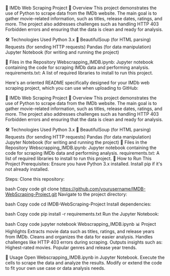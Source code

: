 🎥 IMDb Web Scraping Project
📖 Overview
This project demonstrates the use of Python to scrape data from the IMDb website. The main goal is to gather movie-related information, such as titles, release dates, ratings, and more. The project also addresses challenges such as handling HTTP 403 Forbidden errors and ensuring that the data is clean and ready for analysis.

🛠 Technologies Used
Python 3.x 🐍
BeautifulSoup (for HTML parsing)
Requests (for sending HTTP requests)
Pandas (for data manipulation)
Jupyter Notebook (for writing and running the project)

📂 Files in the Repository
Webscrapping_IMDB.ipynb: Jupyter notebook containing the code for scraping IMDb data and performing analysis.
requirements.txt: A list of required libraries to install to run this project.


Here's an oriented README specifically designed for your IMDb web scraping project, which you can use when uploading to GitHub:

🎥 IMDb Web Scraping Project
📖 Overview
This project demonstrates the use of Python to scrape data from the IMDb website. The main goal is to gather movie-related information, such as titles, release dates, ratings, and more. The project also addresses challenges such as handling HTTP 403 Forbidden errors and ensuring that the data is clean and ready for analysis.

🛠 Technologies Used
Python 3.x 🐍
BeautifulSoup (for HTML parsing)
Requests (for sending HTTP requests)
Pandas (for data manipulation)
Jupyter Notebook (for writing and running the project)
📂 Files in the Repository
Webscrapping_IMDB.ipynb: Jupyter notebook containing the code for scraping IMDb data and performing analysis.
requirements.txt: A list of required libraries to install to run this project.
🚀 How to Run This Project
Prerequisites:
Ensure you have Python 3.x installed. Install pip if it's not already installed.

Steps:
Clone this repository:

bash
Copy code
git clone https://github.com/yourusername/IMDB-WebScraping-Project.git
Navigate to the project directory:

bash
Copy code
cd IMDB-WebScraping-Project
Install dependencies:

bash
Copy code
pip install -r requirements.txt
Run the Jupyter Notebook:

bash
Copy code
jupyter notebook Webscrapping_IMDB.ipynb
📊 Project Highlights
Extracts movie data such as titles, ratings, and release years from IMDb.
Cleans and organizes the data for easier analysis.
Handles challenges like HTTP 403 errors during scraping.
Outputs insights such as:
Highest-rated movies.
Popular genres and release year trends.

📝 Usage
Open Webscrapping_IMDB.ipynb in Jupyter Notebook.
Execute the cells to scrape the data and analyze the results.
Modify or extend the code to fit your own use case or data analysis needs.
